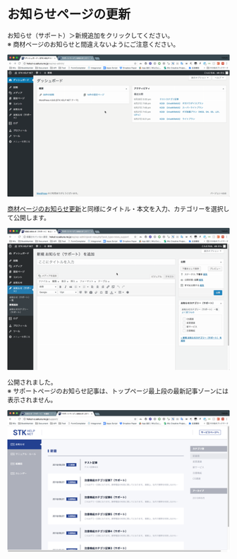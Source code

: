 # お知らせページの更新

お知らせ（サポート）＞新規追加をクリックしてください。  
※ 商材ページのお知らせと間違えないようにご注意ください。

![](../.gitbook/assets/2018-06-29-18.23.18.gif)

  
[商材ページのお知らせ更新](../pjino-1/orasepjino.md)と同様にタイトル・本文を入力、カテゴリーを選択して公開します。

![](../.gitbook/assets/2018-06-29-18.25.30.gif)

  
公開されました。  
※ サポートページのお知らせ記事は、トップページ最上段の最新記事ゾーンには表示されません。

![](../.gitbook/assets/image%20%2820%29.png)

